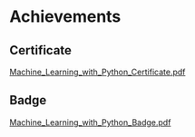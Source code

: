 

# Achievements
## Certificate
[Machine_Learning_with_Python_Certificate.pdf](https://prod-files-secure.s3.us-west-2.amazonaws.com/03e82b26-cccb-4906-bb56-adabcbdc0655/0f35a87e-0c16-48ac-af62-4e4cc34c6a19/Machine_Learning_with_Python_Certificate.pdf?X-Amz-Algorithm=AWS4-HMAC-SHA256&X-Amz-Content-Sha256=UNSIGNED-PAYLOAD&X-Amz-Credential=ASIAZI2LB466UPTO2G2J%2F20250131%2Fus-west-2%2Fs3%2Faws4_request&X-Amz-Date=20250131T062059Z&X-Amz-Expires=3600&X-Amz-Security-Token=IQoJb3JpZ2luX2VjEKr%2F%2F%2F%2F%2F%2F%2F%2F%2F%2FwEaCXVzLXdlc3QtMiJGMEQCIClyFgxBD7g2F%2FoYaJYPZlUUYo2S25f50zRLZsfDc8yzAiA33qH7KSqY4YEbZyYNr0Nwp6oe4uH0tiUXGpmbZSjQpCqIBAiz%2F%2F%2F%2F%2F%2F%2F%2F%2F%2F8BEAAaDDYzNzQyMzE4MzgwNSIMGEm9tv72zFiFWjwGKtwDyouVZYsis%2BbRNBG8cG2f9DDbBMIXA5NKwdgzBq1sT%2BEesl%2Fec6g%2Bqq2Gp%2Fd7eU9gwRmUTeAAlr4rpuH4KtdXbezn%2BDmzCsjzcGj9sNvu6t8LkgICckhSoZgZQMR0En5IHV0UhSQtBxQ6J3xehOJfJud3kFssWFzO5xKSWyiFtjPQfnIDUJmohNGt2hi%2BE4wVF3vJcJB0dsJdG%2FwSOhhcCJ0tvD%2BVYbSw3X56zAfF%2B1YNV%2B0G4Br0MH8aLDeu1coH8WKC8RQCw%2BgoMrG4%2F%2BBy56EadFAfyWhCYD6LdELbQdzxO7yfR27fHudDRfbVCfvp80MGaIx7Zt05EFLEGrTkQOzMFehiQGq5kfPbVRG0dXYfyO9mxgvM6W%2B7D0slAaPUXv7rL7SeGbjFG4puMPCVbApYfPRfiVKm0dKvUeU7SldHuPLL2rh1QCWC2ugbtNHo1K8Pv5r9wFaaeUuRmKppjsK3dz5IDKLIm9jnFxLZzY4NNnBtdyz2ZvBKCwq0GEOyFHloUNcv8THjXx1mJgOb1MdEOZ8hIJaAay3JPFXrrRAZZPgwjAG2nIRcONDvuQ4Ph2Bg6p%2BChB59oi00Teo7esf8NsucKXQCeHN5piyrTliNjqEoZPBIHVLv15wwiNDwvAY6pgECYy55%2BVMbV3TDA0mm69jfrcOATPZVKdxUl0xziDEDxK0F%2BZrT97QcRy0eP7UTFMhwLcB2WU9grA%2BY5tKG47v1Ke4XKoi5Z%2FXjuYWbxXcfSmIZt0wjiyR8Wmgs97P1xNvkMhwYq%2F%2FxQ2TzMD1jn7d2w15FXb8CdJyfkCEmRIr4JJyl625ERf2udvibsP%2Fz7IAw%2FWhA9WH9uOwgTlGfSBtM%2FJvUQ8V2&X-Amz-Signature=8a34c3a5df246af2f86bfedc990e081201a0c1443a0803f25e23d46f98a16d06&X-Amz-SignedHeaders=host&x-id=GetObject)
## Badge
[Machine_Learning_with_Python_Badge.pdf](https://prod-files-secure.s3.us-west-2.amazonaws.com/03e82b26-cccb-4906-bb56-adabcbdc0655/ff622a22-73d6-44e3-9c7b-e89a8e61b7aa/Machine_Learning_with_Python_Badge.pdf?X-Amz-Algorithm=AWS4-HMAC-SHA256&X-Amz-Content-Sha256=UNSIGNED-PAYLOAD&X-Amz-Credential=ASIAZI2LB466UPTO2G2J%2F20250131%2Fus-west-2%2Fs3%2Faws4_request&X-Amz-Date=20250131T062059Z&X-Amz-Expires=3600&X-Amz-Security-Token=IQoJb3JpZ2luX2VjEKr%2F%2F%2F%2F%2F%2F%2F%2F%2F%2FwEaCXVzLXdlc3QtMiJGMEQCIClyFgxBD7g2F%2FoYaJYPZlUUYo2S25f50zRLZsfDc8yzAiA33qH7KSqY4YEbZyYNr0Nwp6oe4uH0tiUXGpmbZSjQpCqIBAiz%2F%2F%2F%2F%2F%2F%2F%2F%2F%2F8BEAAaDDYzNzQyMzE4MzgwNSIMGEm9tv72zFiFWjwGKtwDyouVZYsis%2BbRNBG8cG2f9DDbBMIXA5NKwdgzBq1sT%2BEesl%2Fec6g%2Bqq2Gp%2Fd7eU9gwRmUTeAAlr4rpuH4KtdXbezn%2BDmzCsjzcGj9sNvu6t8LkgICckhSoZgZQMR0En5IHV0UhSQtBxQ6J3xehOJfJud3kFssWFzO5xKSWyiFtjPQfnIDUJmohNGt2hi%2BE4wVF3vJcJB0dsJdG%2FwSOhhcCJ0tvD%2BVYbSw3X56zAfF%2B1YNV%2B0G4Br0MH8aLDeu1coH8WKC8RQCw%2BgoMrG4%2F%2BBy56EadFAfyWhCYD6LdELbQdzxO7yfR27fHudDRfbVCfvp80MGaIx7Zt05EFLEGrTkQOzMFehiQGq5kfPbVRG0dXYfyO9mxgvM6W%2B7D0slAaPUXv7rL7SeGbjFG4puMPCVbApYfPRfiVKm0dKvUeU7SldHuPLL2rh1QCWC2ugbtNHo1K8Pv5r9wFaaeUuRmKppjsK3dz5IDKLIm9jnFxLZzY4NNnBtdyz2ZvBKCwq0GEOyFHloUNcv8THjXx1mJgOb1MdEOZ8hIJaAay3JPFXrrRAZZPgwjAG2nIRcONDvuQ4Ph2Bg6p%2BChB59oi00Teo7esf8NsucKXQCeHN5piyrTliNjqEoZPBIHVLv15wwiNDwvAY6pgECYy55%2BVMbV3TDA0mm69jfrcOATPZVKdxUl0xziDEDxK0F%2BZrT97QcRy0eP7UTFMhwLcB2WU9grA%2BY5tKG47v1Ke4XKoi5Z%2FXjuYWbxXcfSmIZt0wjiyR8Wmgs97P1xNvkMhwYq%2F%2FxQ2TzMD1jn7d2w15FXb8CdJyfkCEmRIr4JJyl625ERf2udvibsP%2Fz7IAw%2FWhA9WH9uOwgTlGfSBtM%2FJvUQ8V2&X-Amz-Signature=616c48e5a4c86eb5b536fea794f7653b7f7fe0a0848cce294352167f0ba61937&X-Amz-SignedHeaders=host&x-id=GetObject)